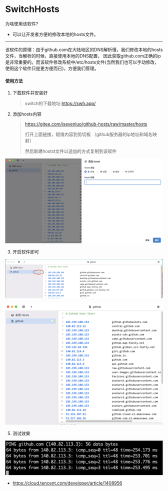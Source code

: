 # SwitchHosts

为啥使用该软件?

- 可以让开发者方便的修改本地的hosts文件。

****

该软件的原理：由于github.com在大陆地区的DNS解析慢，我们修改本地的hosts文件，当解析的时候，直接使用本地的DNS配置， 因此获取github.com正确的ip是非常重要的。而该软件修改系统中/etc/hosts文件(当然我们也可以手动修改，使用这个软件只是更方便而已)，方便我们管理。

#### 使用方法

1. 下载软件并安装好

   > switch的下载地址:https://swh.app/

2. 添加hosts内容

   >  https://gitee.com/isevenluo/github-hosts/raw/master/hosts
   >
   > 打开上面链接，赋值内容到剪切板 （github服务器的ip地址和域名映射）
   >
   > 然后新建hostst文件以追加的方式复制到该软件

![image-20220217155834208](./img/image-20220217155834208.png)

3. 开启软件即可

![image-20220217155812042](./img/image-20220217155812042.png)

![image-20220217154842524](./img/image-20220217154842524.png)

5. 测试效果

![image-20220217160223904](./img/image-20220217160223904.png)

- https://cloud.tencent.com/developer/article/1408956